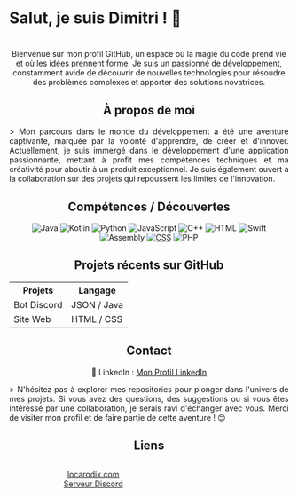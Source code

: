 <h1>Salut, je suis Dimitri ! 🚀<h1></h1>

  <p align="center">Bienvenue sur mon profil GitHub, un espace où la magie du code prend vie et où les idées prennent forme. Je suis un passionné de développement, constamment avide de découvrir de nouvelles technologies pour résoudre des problèmes complexes et apporter des solutions novatrices.</p>

  <h2 align="center">À propos de moi</h2>
  <p style="text-align: justify;">> Mon parcours dans le monde du développement a été une aventure captivante, marquée par la volonté d'apprendre, de créer et d'innover. Actuellement, je suis immergé dans le développement d'une application passionnante, mettant à profit mes compétences techniques et ma créativité pour aboutir à un produit exceptionnel. Je suis également ouvert à la collaboration sur des projets qui repoussent les limites de l'innovation.</p>

  <h2 align="center">Compétences / Découvertes</h2>

<a align="center">
  
<div style="text-align: center;">
    <a style="text-align: center; href="https://www.java.com"><img src="https://img.shields.io/badge/Java-%23FF5733" alt="Java"></a>
    <a style="text-align: center href="https://kotlinlang.org"><img src="https://img.shields.io/badge/Kotlin-%23FFA233" alt="Kotlin"></a>
    <a style="text-align: center href="https://www.python.org"><img src="https://img.shields.io/badge/Python-%2329BF12" alt="Python"></a>
    <a style="text-align: center href="https://developer.mozilla.org/en-US/docs/Web/JavaScript"><img src="https://img.shields.io/badge/JavaScript-%23448AFF" alt="JavaScript"></a>
    <a style="text-align: center href="https://www.cplusplus.com"><img src="https://img.shields.io/badge/C++-%23FF3434" alt="C++"></a>
    <a style="text-align: center href="https://developer.mozilla.org/en-US/docs/Web/HTML"><img src="https://img.shields.io/badge/HTML-%23FF5733" alt="HTML"></a>
    <a style="text-align: center href="https://swift.org"><img src="https://img.shields.io/badge/Swift-%23FF7F45" alt="Swift"></a>
    <a style="text-align: center href="https://www.asc.asn.au/wp-content/uploads/2015/09/assembly.gif"><img src="https://img.shields.io/badge/Assembly-%238A2BE2" alt="Assembly"></a>
    <a href="https://developer.mozilla.org/en-US/docs/Web/CSS"><img src="https://img.shields.io/badge/CSS-%231572B6" alt="CSS"></a>
    <a style="text-align: center href="https://www.php.net"><img src="https://img.shields.io/badge/PHP-%23777BB4" alt="PHP"></a>
</div>
    
  </p>

  <h2 align="center">Projets récents sur GitHub</h2>

  <div align="center">
    <table>
      <tr>
        <th>Projets</th>
        <th>Langage</th>
      </tr>
      <tr>
        <td>Bot Discord</td>
        <td>JSON / Java</td>
      </tr>
      <tr>
        <td>Site Web</td>
        <td>HTML / CSS</td>
      </tr>
      <!-- Ajoutez d'autres projets et durées ici -->
    </table>
  </div>

  <h2 align="center">Contact</h2>

  <p align="center">
    💼 LinkedIn : <a target="_blank" href="https://fr.linkedin.com/in/dimitri-hamelin-15b854256?original_referer=https%3A%2F%2Fwww.google.com%2F">Mon Profil LinkedIn</a>
  </p>

  <p style="text-align: justify;"> > N'hésitez pas à explorer mes repositories pour plonger dans l'univers de mes projets. Si vous avez des questions, des suggestions ou si vous êtes intéressé par une collaboration, je serais ravi d'échanger avec vous. Merci de visiter mon profil et de faire partie de cette aventure ! 😊</p>

  <h2 align="center">Liens</h2>

  <marquee behavior="scroll" direction="right" scrollamount="8">
    <p align="center">
      <a href="https://locarodix.com" target="_blank">locarodix.com</a> <br>
      <a href="https://discord.gg/penncVytFW" target="_blank">Serveur Discord</a>
    </p>
  </marquee>

</div>
